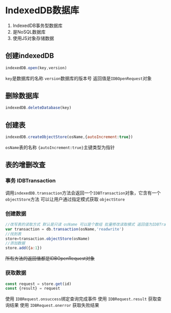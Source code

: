 # IndexedDB数据库 

1. IndexedDB事务型数据库
2. 是NoSQL数据库
3. 使用JS对象存储数据

## 创建indexedDB

```js
indexedDB.open(key,version)
```

`key`是数据库的名称
`version`数据库的版本号
返回值是`IDBOpenRequest`对象

## 删除数据库

```js
indexedDB.deleteDatabase(key)
```

## 创建表

```js
indexedDB.createObjectStore(osName,{autoIncrement:true})
```

`osName`表的名称
`{autoIncrement:true}`主键类型为指针

## 表的增删改查

### 事务 IDBTransaction

调用`indexedDB.transaction`方法会返回一个`IDBTransaction`对象，它含有一个`objectStore`方法
可以让用户通过指定模式获取 `objectStore`

### 创建数据

```js
//改写表的读取方式 默认是只读 osName 可以是个数组 批量修改读取模式 返回值为IDBTransaction对象
var transaction = db.transaction(osName,'readwrite')
//找到表
store=transaction.objectStore(osName)
//添加数据
store.add({a:1})
```
~~所有方法的返回值都是IDBOpenRequest对象~~

### 获取数据

```js
const request = store.get(id)
const {result} = request
```

使用 `IDBRequest.onsuccess`绑定查询完成事件
使用 `IDBRequest.result` 获取查询结果
使用 `IDBRequest.onerror` 获取失败结果